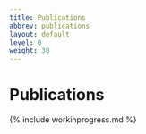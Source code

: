 ```yaml
---
title: Publications
abbrev: publications
layout: default
level: 0
weight: 30
---
```

# Publications

{% include workinprogress.md %}
